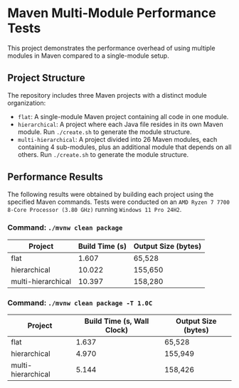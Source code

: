 # Maven Multi-Module Performance Tests
This project demonstrates the performance overhead of using multiple modules in Maven compared to a single-module setup.

## Project Structure

The repository includes three Maven projects with a distinct module organization:
* `flat`: A single-module Maven project containing all code in one module.
* `hierarchical`: A project where each Java file resides in its own Maven module. Run `./create.sh` to generate the module structure.
* `multi-hierarchical`: A project divided into 26 Maven modules, each containing 4 sub-modules, plus an additional module that depends on all others. Run `./create.sh` to generate the module structure.

## Performance Results

The following results were obtained by building each project using the specified Maven commands. Tests were conducted on an `AMD Ryzen 7 7700 8-Core Processor (3.80 GHz)` running `Windows 11 Pro 24H2`.

### Command: `./mvnw clean package`

| Project | Build Time (s) | Output Size (bytes) |
| --- | --- | --- |
| flat | 1.607 | 65,528 |
| hierarchical | 10.022 | 155,650 |
| multi-hierarchical | 10.397 | 158,280 |

### Command: `./mvnw clean package -T 1.0C`

| Project | Build Time (s, Wall Clock) | Output Size (bytes) |
| --- | --- | --- |
| flat | 1.637 | 65,528 |
| hierarchical | 4.970 | 155,949 |
| multi-hierarchical | 5.144 | 158,426 |
